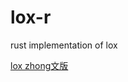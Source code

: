 # lox-r
rust implementation of lox

[lox zhong文版](https://github.com/GuoYaxiang/craftinginterpreters_zh/blob/main/READ`)  